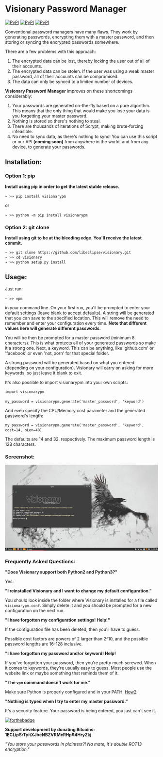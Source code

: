 # Visionary Password Manager

[![PyPI](https://img.shields.io/pypi/dm/visionarypm.svg?style=flat-square)](https://pypi.python.org/pypi/visionarypm) [![PyPI](https://img.shields.io/pypi/v/visionarypm.svg?style=flat-square)](https://pypi.python.org/pypi/visionarypm) [![PyPI](https://img.shields.io/pypi/l/visionarypm.svg?style=flat-square)](https://pypi.python.org/pypi/visionarypm)

Conventional password managers have many flaws. They work by generating passwords, encrypting them with a master password, and then storing or syncing the encrypted passwords somewhere.

There are a few problems with this approach:

1. The encrypted data can be lost, thereby locking the user out of all of their accounts.
2. The encrypted data can be stolen. If the user was using a weak master password, all of their accounts can be compromised.
3. The data can only be synced to a limited number of devices.

**Visionary Password Manager** improves on these shortcomings considerably:

1. Your passwords are generated on-the-fly based on a pure algorithm. This means that the only thing that would make you lose your data is you forgetting your master password.
2. Nothing is stored so there's nothing to steal.
3. There are thousands of iterations of Scrypt, making brute-forcing infeasible.
4. No need to sync data, as there's nothing to sync! You can use this script or our API **(coming soon)** from anywhere in the world, and from any device, to generate your passwords.

## Installation:

### Option 1: pip

**Install using pip in order to get the latest stable release.**

`~ >> pip install visionarypm`

or

`~ >> python -m pip install visionarypm`

### Option 2: git clone

**Install using git to be at the bleeding edge. You'll receive the latest commit.**

```
~ >> git clone https://github.com/libeclipse/visionary.git
~ >> cd visionary
~ >> python setup.py install
```

## Usage:

Just run:

`~ >> vpm`

in your command line. On your first run, you'll be prompted to enter your default settings (leave blank to accept defaults). A string will be generated that you can save to the specified location. This will remove the need to remember and enter your configuration every time. **Note that different values here will generate different passwords.**

You will be then be prompted for a master password (minimum 8 characters). This is what protects all of your generated passwords so make it a strong one. Next, a keyword. This can be anything, like 'github.com' or 'facebook' or even 'not_porn' for that special folder.

A strong password will be generated based on what you entered (depending on your configuration). Visionary will carry on asking for more keywords, so just leave it blank to exit.

It's also possible to import visionarypm into your own scripts:

```
import visionarypm

my_password = visionarypm.generate('master_password', 'keyword')
```

And even specify the CPU/Memory cost parameter and the generated password's length:

```
my_password = visionarypm.generate('master_password', 'keyword', cost=14, oLen=48)
```

The defaults are 14 and 32, respectively. The maximum password length is 128 characters.

### Screenshot:

![Screenshot](/images/screenshot.png "Screenshot")

### Frequently Asked Questions:

**"Does Visionary support both Python2 and Python3?"**

Yes.

**"I reinstalled Visionary and I want to change my default configuration."**

You should look inside the folder where Visionary is installed for a file called `visionarypm.conf`. Simply delete it and you should be prompted for a new configuration on the next run.

**"I have forgotton my configuration settings! Help!"**

If the configuration file has been deleted, then you'll have to guess.

Possible cost factors are powers of 2 larger than 2^10, and the possible password lengths are 16-128 inclusive.

**"I have forgotton my password and/or keyword! Help!**

If you've forgotton your password, then you're pretty much screwed. When it comes to keywords, they're usually easy to guess. Most people use the website link or maybe something that reminds them of it.

**"The `vpm` command doesn't work for me."**

Make sure Python is properly configured and in your PATH. [How2](http://lmgtfy.com/?q=add+python+to+path)

**"Nothing is typed when I try to enter my master password."**

It's a security feature. Your password is being entered, you just can't see it.

[![forthebadge](http://forthebadge.com/images/badges/built-with-swag.svg)](http://forthebadge.com)

**Support development by donating ฿itcoins: 1ECLipSrTyitXJbeNBZVRMcRHp94HryZkj**

*"You store your passwords in plaintext?! Na mate, it's double ROT13 encryption."*

